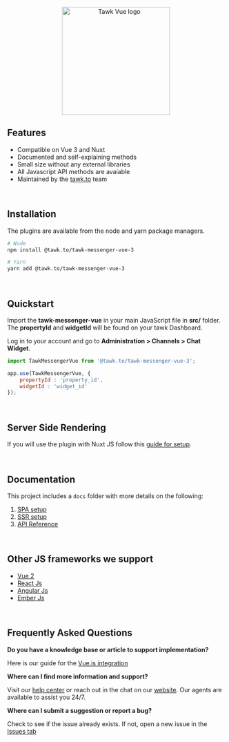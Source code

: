 <p align="center">
    <img width="250"
        src="./images/tawk-vue-logo.png"
        alt="Tawk Vue logo">
</p>

## Features
- Compatible on Vue 3 and Nuxt
- Documented and self-explaining methods
- Small size without any external libraries
- All Javascript API methods are avaiable
- Maintained by the [tawk.to](https://www.tawk.to]) team

<br/>

## Installation
The plugins are available from the node and yarn package managers.
```bash
# Node
npm install @tawk.to/tawk-messenger-vue-3

# Yarn
yarn add @tawk.to/tawk-messenger-vue-3
```

<br/>

## Quickstart
Import the **tawk-messenger-vue** in your main JavaScript file in **src/** folder. The **propertyId** and **widgetId** will
be found on your tawk Dashboard.

Log in to your account and go to **Administration > Channels > Chat Widget**.

```js
import TawkMessengerVue from '@tawk.to/tawk-messenger-vue-3';

app.use(TawkMessengerVue, {
    propertyId : 'property_id',
    widgetId : 'widget_id'
});
```

<br/>

## Server Side Rendering
If you will use the plugin with Nuxt JS follow this [guide for setup](docs/ssr-setup.md).

<br/>

## Documentation

This project includes a `docs` folder with more details on the following:
1.  [SPA setup](docs/spa-setup.md)
1.  [SSR setup](docs/ssr-setup.md)
1.  [API Reference](docs/api-reference.md)

<br/>

## Other JS frameworks we support
- [Vue 2](https://github.com/tawk/tawk-messenger-vue-2)
- [React Js](https://github.com/tawk/tawk-messenger-react)
- [Angular Js](https://github.com/tawk/tawk-messenger-angular)
- [Ember Js](https://github.com/tawk/tawk-messenger-ember)

<br/>

## Frequently Asked Questions

**Do you have a knowledge base or article to support implementation?**

Here is our guide for the [Vue.js integration](https://help.tawk.to/article/vue-js )

**Where can I find more information and support?**

Visit our [help center](https://help.tawk.to) or reach out in the chat on our [website](https://tawk.to). Our agents are available to assist you 24/7.

**Where can I submit a suggestion or report a bug?**

Check to see if the issue already exists. If not, open a new issue in the [Issues tab](https://github.com/tawk/tawk-messenger-vue-3/issues)
